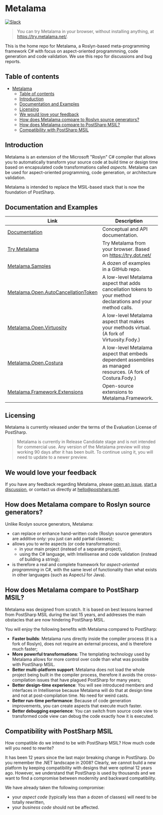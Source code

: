# Metalama

[![Slack](https://img.shields.io/badge/Slack-4A154B?label=Chat%20with%20us%20on&style=flat&logo=slack&logoColor=white)](https://www.postsharp.net/slack)

> You can try Metalama in your browser, without installing anything, at <https://try.metalama.net/>.

This is the home repo for Metalama, a Roslyn-based meta-programming framework C# with focus on aspect-oriented programmning, code generation and code validation. We use this repo for discussions and bug reports.

## Table of contents

- [Metalama](#metalama)
  - [Table of contents](#table-of-contents)
  - [Introduction](#introduction)
  - [Documentation and Examples](#documentation-and-examples)
  - [Licensing](#licensing)
  - [We would love your feedback](#we-would-love-your-feedback)
  - [How does Metalama compare to Roslyn source generators?](#how-does-metalama-compare-to-roslyn-source-generators)
  - [How does Metalama compare to PostSharp MSIL?](#how-does-metalama-compare-to-postsharp-msil)
  - [Compatibility with PostSharp MSIL](#compatibility-with-postsharp-msil)

## Introduction

Metalama is an extension of the Microsoft "Roslyn" C# compiler that allows you to automatically transform your source code at build time
or design time based on encapsulated code transformations called _aspects_. Metalama can be used for aspect-oriented programming,
code generation, or architecture validation.

Metalama is intended to replace the MSIL-based stack that is now the foundation of PostSharp.

## Documentation and Examples

| Link                                                              | Description |
|-------------------------------------------------------------------|------------------------
| [Documentation](https://doc.metalama.net) | Conceptual and API documentation.
| [Try Metalama](https://try.metalama.net) | Try Metalama from your browser. Based on https://try.dot.net/ |
| [Metalama.Samples](https://github.com/postsharp/Metalama.Samples) | A dozen of examples in a GitHub repo. |
| [Metalama.Open.AutoCancellationToken](https://github.com/postsharp/Metalama.Open.AutoCancellationToken) | A low-level Metalama aspect that adds cancellation tokens to your method declarations and your method calls.
| [Metalama.Open.Virtuosity](https://github.com/postsharp/Metalama.Open.Virtuosity) | A low-level Metalama aspect that makes your methods virtual. (A fork of Virtuosity.Fody.)
| [Metalama.Open.Costura](https://github.com/postsharp/Metalama.Open.Costura) | A low-level Metalama aspect that embeds dependent assemblies as managed resources. (A fork of Costura.Fody.)
| [Metalama.Framework.Extensions](https://github.com/postsharp/Metalama.Framework.Extensions) | Open-source extensions to Metalama.Framework.


## Licensing

Metalama is currently released under the terms of the Evaluation License of PostSharp.

> Metalama is currently in Release Candidate stage and is not intended for commercial use.
> Any version of the Metalama preview will stop working 90 days after it has been built.
> To continue using it, you will need to update to a newer preview.

## We would love your feedback

If you have any feedback regarding Metalama, please [open an issue](https://github.com/postsharp/Metalama/issues/new),
 [start a discussion](https://github.com/postsharp/Metalama/discussions/new), or contact us directly at hello@postsharp.net.

## How does Metalama compare to Roslyn source generators?

Unlike Roslyn source generators, Metalama:

- can replace or enhance hand-written code (Roslyn source generators are additive only: you just can add partial classes);
- allows you to write aspects (or code transformations):
  - in your main project (instead of a separate project),
  - using the C# language, with Intellisense and code validation (instead of building a string);
- is therefore a real and complete framework for _aspect-oriented programming_ in C#, with the same level of functionality
    than what exists in other languages (such as AspectJ for Java).

## How does Metalama compare to PostSharp MSIL?

Metalama was designed from scratch. It is based on best lessons learned from PostSharp MSIL during the last 15 years,
and addresses the main obstacles that are now hindering PostSharp MSIL.

You will enjoy the following benefits with Metalama compared to PostSharp:

- **Faster builds**: Metalama runs directly inside the compiler process (it is a fork of Roslyn), does not require an external process,
  and is therefore much faster;
- **More powerful transformations**: The templating technology used by Metalama allows for more control over code than what was possible
  with PostSharp MSIL.
- **Better multi-platform support**: Metalama does not load the whole project being built in the compiler process, therefore it avoids the
  cross-compilation issues that have plagued PostSharp for many years;
- **Better design-time experience**: You will see introduced members and interfaces in Intellisense because Metalama will do that
  at design time and not at post-compilation time. No need for weird casts.
- **Better run-time performance**: Because of code generation improvements, you can create aspects that execute much faster.
- **Better debugging experience**:  You can switch from source code view to transformed code view can debug the code exactly
  how it is executed.

## Compatibility with PostSharp MSIL

How compatible do we intend to be with PostSharp MSIL? How much code will you need to rewrite?

It has been 12 years since the last major breaking change in PostSharp. Do you remember the .NET landscape in 2008? Clearly,
we cannot build a new platform by keeping compatibility with designs that were optimal 12 years ago. However, we understand that
PostSharp is used by thousands and we want to find a compromise between modernity and backward compatibility.

We have already taken the following compromise:

- your _aspect code_ (typically less than a dozen of classes) will need to be totally rewritten,
- your _business code_ should not be affected.
